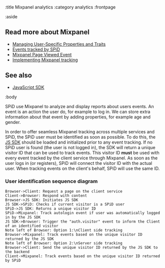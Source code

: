 :title Mixpanel analytics
:category analytics
:frontpage

:aside

## Read more about Mixpanel

- [Managing User-Specific Properties and Traits](/mixpanel/managing-properties-and-traits/)
- [Events tracked by SPiD](/mixpanel/events-tracked/)
- [Mixpanel Page Viewed Event](/mixpanel/page-viewed-event/)
- [Implementing Mixpanel tracking](/mixpanel/implementing-tracking/)

## See also

- [JavaScript SDK](/sdks/javascript/)


:body

SPiD use Mixpanel to analyze and display reports about users events. An event is an action the user do, for example to log in.
We can store extra information about that event by adding properties, for example age and gender.

In order to offer seamless Mixpanel tracking across multiple services and SPiD,
the SPiD user must be identified as soon as possible. To do this, the
[JS SDK](/sdks/javascript/) should be loaded and initialized prior to any event
tracking. If no SPiD user is found (the user is not logged in), the SDK will
return a unique visitor ID that can be used to track events. This visitor ID
**must** be used with every event tracked by the client service through
Mixpanel. As soon as the user logs in (or registers), SPiD will connect the
visitor ID with the actual user. When tracking events on the client's behalf,
SPiD will use the same ID.

### User identification sequence diagram

```sequence-diagram
Browser->Client: Request a page on the client service
Client->Browser: Respond with content
Browser->JS SDK: Initiates JS SDK
JS SDK->SPiD: Checks if current visitor is a SPiD user
SPiD->JS SDK: Returns a unique visitor ID
SPiD->Mixpanel: Track autologin event if user was automatically logged in by the JS SDK
JS SDK->Browser: Trigger the "auth.visitor" event to inform the Client of an identified visitor
Note left of Browser: Option 1:\nClient side tracking
Browser->Mixpanel: Track events based on the unique visitor ID returned by the JS SDK
Note left of Browser: Option 2:\nServer side tracking
Browser->Client: Send the unique visitor ID returned by the JS SDK to the backend
Client->Mixpanel: Track events based on the unique visitor ID returned by SPiD
```